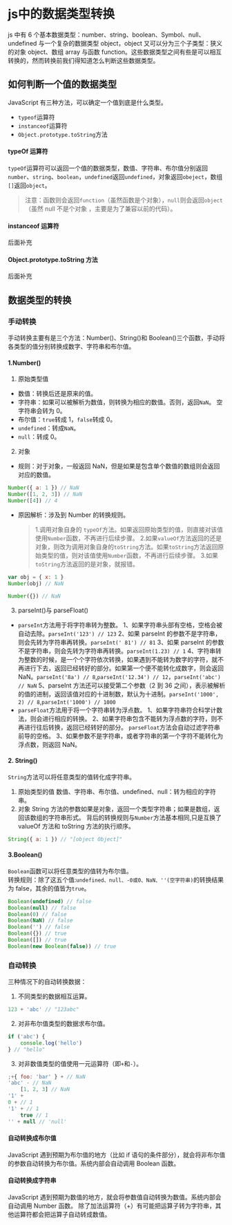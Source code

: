 # js中的数据类型转换


js 中有 6 个基本数据类型：number、string、boolean、Symbol、null、undefined 与一个复杂的数据类型 object，object 又可以分为三个子类型：狭义的对象 object、数组 array 与函数 function。这些数据类型之间有些是可以相互转换的，然而转换前我们得知道怎么判断这些数据类型。

## 如何判断一个值的数据类型

JavaScript 有三种方法，可以确定一个值到底是什么类型。

- `typeof`运算符
- `instanceof`运算符
- `Object.prototype.toString`方法

#### typeOf 运算符

`typeOf`运算符可以返回一个值的数据类型，数值、字符串、布尔值分别返回`number`、`string`、`boolean`，`undefined`返回`undefined`，对象返回`obeject`，数组`[]`返回`object`。

> 注意：函数则会返回`function`（虽然函数是个对象），`null`则会返回`object`（虽然 null 不是个对象 ，主要是为了兼容以前的代码）。

#### instanceof 运算符

后面补充

#### Object.prototype.toString 方法

后面补充

## 数据类型的转换

### 手动转换

手动转换主要有是三个方法：Number()、String()和 Boolean()三个函数，手动将各类型的值分别转换成数字、字符串和布尔值。

#### 1.Number()

1. 原始类型值

- 数值：转换后还是原来的值。
- 字符串：如果可以被解析为数值，则转换为相应的数值。否则，返回`NaN`。
  空字符串会转为 0。
- 布尔值：`true`转成 1，`false`转成 0。
- `undefined`：转成`NaN`。
- `null`：转成 0。

2. 对象

- 规则：对于对象，一般返回 NaN，但是如果是包含单个数值的数组则会返回对应的数值。

```js
Number({ a: 1 }) // NaN
Number([1, 2, 3]) // NaN
Number([4]) // 4
```

- 原因解析：涉及到 Number 的转换规则。
  > 1.调用对象自身的 `typeOf`方法。如果返回原始类型的值，则直接对该值使用`Number`函数，不再进行后续步骤。 2.如果`valueOf`方法返回的还是对象，则改为调用对象自身的`toString`方法。如果`toString`方法返回原始类型的值，则对该值使用`Number`函数，不再进行后续步骤。 3.如果`toString`方法返回的是对象，就报错。

```js
var obj = { x: 1 }
Number(obj) // NaN

Number({}) // NaN
```

3. parseInt()与 parseFloat()

- `parseInt`方法用于将字符串转为整数。
  1、如果字符串头部有空格，空格会被自动去除。`parseInt('123') // 123`
  2、如果 parseInt 的参数不是字符串，则会先转为字符串再转换。`parseInt(' 81') // 81`
  3、如果 parseInt 的参数不是字符串，则会先转为字符串再转换。`parseInt(1.23) // 1`
  4、字符串转为整数的时候，是一个个字符依次转换，如果遇到不能转为数字的字符，就不再进行下去，返回已经转好的部分。如果第一个便不能转化成数字，则会返回 NaN。`parseInt('8a') // 8`,`parseInt('12.34') // 12`，`parseInt('abc') // NaN`
  5、parseInt 方法还可以接受第二个参数（2 到 36 之间），表示被解析的值的进制，返回该值对应的十进制数，默认为十进制。`parseInt('1000', 2) // 8`,`parseInt('1000') // 1000`
- `parseFloat`方法用于将一个字符串转为浮点数。
  1、如果字符串符合科学计数法，则会进行相应的转换。
  2、如果字符串包含不能转为浮点数的字符，则不再进行往后转换，返回已经转好的部分。
  `parseFloat`方法会自动过滤字符串前导的空格。
  3、如果参数不是字符串，或者字符串的第一个字符不能转化为浮点数，则返回 NaN。

#### 2. String()

`String`方法可以将任意类型的值转化成字符串。

1. 原始类型的值
   数值、字符串、布尔值、undefined、null：转为相应的字符串。
2. 对象
   String 方法的参数如果是对象，返回一个类型字符串；如果是数组，返回该数组的字符串形式。
   背后的转换规则与`Number`方法基本相同,只是互换了 valueOf 方法和 toString 方法的执行顺序。

```js
String({ a: 1 }) // "[object Object]"
```

#### 3.Boolean()

`Boolean`函数可以将任意类型的值转为布尔值。<br>转换规则：除了这五个值:`undefined、null、-0或0、NaN、''(空字符串)`的转换结果为 false，其余的值皆为`true`。

```js
Boolean(undefined) // false
Boolean(null) // false
Boolean(0) // false
Boolean(NaN) // false
Boolean('') // false
Boolean({}) // true
Boolean([]) // true
Boolean(new Boolean(false)) // true
```

### 自动转换

三种情况下的自动转换数据：

1. 不同类型的数据相互运算。

```js
123 + 'abc' // "123abc"
```

2. 对非布尔值类型的数据求布尔值。

```js
if ('abc') {
	console.log('hello')
} // "hello"
```

3. 对非数值类型的值使用一元运算符（即`+`和`-`）。

```js
;+{ foo: 'bar' } + // NaN
'abc' - // NaN
	[1, 2, 3] // NaN
'1' +
0 + // 1
'1' + // 1
	true // 1
'' + null // 'null'
```

#### 自动转换成布尔值

JavaScript 遇到预期为布尔值的地方（比如 if 语句的条件部分），就会将非布尔值的参数自动转换为布尔值。系统内部会自动调用 Boolean 函数。

#### 自动转换成字符串

JavaScript 遇到预期为数值的地方，就会将参数值自动转换为数值。系统内部会自动调用 Number 函数。
除了加法运算符（+）有可能把运算子转为字符串，其他运算符都会把运算子自动转成数值。

